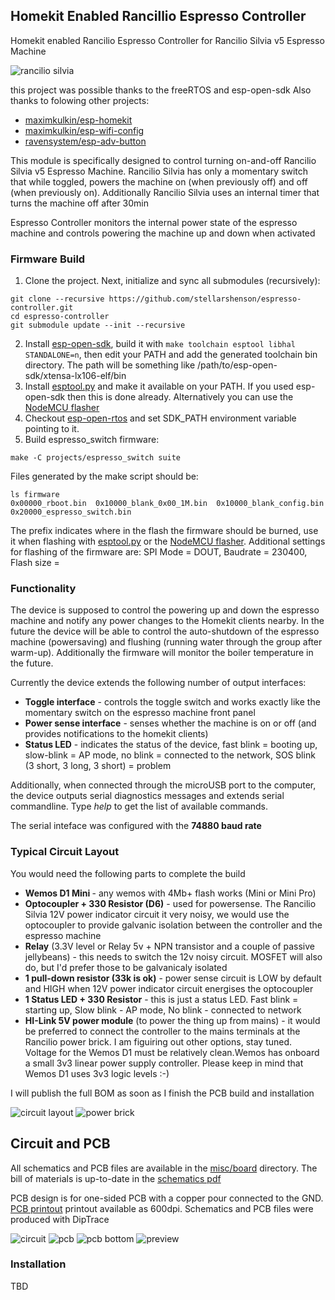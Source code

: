 ## Homekit Enabled Rancillio Espresso Controller ##
Homekit enabled Rancilio Espresso Controller for Rancilio Silvia v5 Espresso Machine

![rancilio silvia](https://github.com/stellarshenson/espresso-controller/blob/master/projects/espresso_switch/misc/rancilio-silvia-mine.jpeg)

this project was possible thanks to the freeRTOS and esp-open-sdk
Also thanks to folowing other projects:
* [maximkulkin/esp-homekit](https://github.com/maximkulkin/esp-homekit.git)
* [maximkulkin/esp-wifi-config](https://github.com/maximkulkin/esp-wifi-config)
* [ravensystem/esp-adv-button](https://github.com/RavenSystem/esp-adv-button.git)

This module is specifically designed to control turning on-and-off Rancilio Silvia v5 Espresso Machine.
Rancilio Silvia has only a momentary switch that while toggled, powers the machine on (when previously off) and off (when previously on).
Additionally Rancilio Silvia uses an internal timer that turns the machine off after 30min

Espresso Controller monitors the internal power state of the espresso machine and controls powering the machine up and down when activated

### Firmware Build ###
1. Clone the project. Next, initialize and sync all submodules (recursively):
```shell
git clone --recursive https://github.com/stellarshenson/espresso-controller.git
cd espresso-controller
git submodule update --init --recursive
```
2. Install [esp-open-sdk](https://github.com/pfalcon/esp-open-sdk), build it with `make toolchain esptool libhal STANDALONE=n`, then edit your PATH and add the generated toolchain bin directory. The path will be something like /path/to/esp-open-sdk/xtensa-lx106-elf/bin
3. Install [esptool.py](https://github.com/themadinventor/esptool) and make it available on your PATH. If you used esp-open-sdk then this is done already. Alternatively you can use the [NodeMCU flasher](https://github.com/nodemcu/nodemcu-flasher/tree/master/Win64/Release)
4. Checkout [esp-open-rtos](https://github.com/SuperHouse/esp-open-rtos) and set SDK_PATH environment variable pointing to it.
5. Build espresso_switch firmware:
```shell
make -C projects/espresso_switch suite
```
Files generated by the make script should be:
```shell
ls firmware
0x00000_rboot.bin  0x10000_blank_0x00_1M.bin  0x10000_blank_config.bin  0x20000_espresso_switch.bin
```
The prefix indicates where in the flash the firmware should be burned, use it when flashing with [esptool.py](https://github.com/themadinventor/esptool) or the [NodeMCU flasher](https://github.com/nodemcu/nodemcu-flasher/tree/master/Win64/Release). Additional settings for flashing of the firmware are: SPI Mode = DOUT, Baudrate = 230400, Flash size = <flash size of your Wemos unit in Mbyte>


### Functionality ###
The device is supposed to control the powering up and down the espresso machine and notify any power changes to the Homekit clients nearby. In the future the device will be able to control the auto-shutdown of the espresso machine (powersaving) and flushing (running water through the group after warm-up). Additionally the firmware will monitor the boiler temperature in the future.

Currently the device extends the following number of output interfaces:
* __Toggle interface__ - controls the toggle switch and works exactly like the momentary switch on the espresso machine front panel
* __Power sense interface__ - senses whether the machine is on or off (and provides notifications to the homekit clients)
* __Status LED__ - indicates the status of the device, fast blink = booting up, slow-blink = AP mode, no blink = connected to the network, SOS blink (3 short, 3 long, 3 short) = problem

Additionally, when connected through the microUSB port to the computer, the device outputs serial diagnostics messages and extends serial commandline. Type *help* to get the list of available commands.

The serial inteface was configured with the __74880 baud rate__

### Typical Circuit Layout ###
You would need the following parts to complete the build
* __Wemos D1 Mini <any>__ - any wemos with 4Mb+ flash works (Mini or Mini Pro)
* __Optocoupler + 330 Resistor (D6)__ - used for powersense. The Rancilio Silvia 12V power indicator circuit it very noisy, we would use the optocoupler to provide galvanic isolation between the controller and the espresso machine
* __Relay__ (3.3V level or Relay 5v + NPN transistor and a couple of passive jellybeans) - this needs to switch the 12v noisy circuit. MOSFET will also do, but I'd prefer those to be galvanicaly isolated
* __1 pull-down resistor (33k is ok)__ - power sense circuit is LOW by default and HIGH when 12V power indicator circuit energises the optocoupler
* __1 Status LED + 330 Resistor__ - this is just a status LED. Fast blink = starting up, Slow blink - AP mode, No blink - connected to network 
* __HI-Link 5V power module__ (to power the thing up from mains) - it would be preferred to connect the controller to the mains terminals at the Rancilio power brick. I am figuiring out other options, stay tuned. Voltage for the Wemos D1 must be relatively clean.Wemos has onboard a small 3v3 linear power supply controller. Please keep in mind that Wemos D1 uses 3v3 logic levels :-)

I will publish the full BOM as soon as I finish the PCB build and installation

![circuit layout](https://github.com/stellarshenson/espresso-controller/blob/master/projects/espresso_switch/misc/board/espresso_switch_bb.png)
![power brick](https://github.com/stellarshenson/espresso-controller/blob/master/projects/espresso_switch/misc/rancilio-brain-annotated.png)

## Circuit and PCB ##
All schematics and PCB files are available in the [misc/board](https://github.com/stellarshenson/espresso-controller/blob/master/projects/espresso_switch/misc/board) directory. The bill of materials is up-to-date in the [schematics pdf](https://github.com/stellarshenson/espresso-controller/blob/master/projects/espresso_switch/misc/board/espresso_switch_schematics.pdf)

PCB design is for one-sided PCB with a copper pour connected to the GND. [PCB printout](https://github.com/stellarshenson/espresso-controller/blob/master/projects/espresso_switch/misc/board/espresso_switch_pcb.pdf) printout available as 600dpi. Schematics and PCB files were produced with DipTrace

![circuit](https://github.com/stellarshenson/espresso-controller/blob/master/projects/espresso_switch/misc/board/espresso_switch_schematics.jpg)
![pcb](https://github.com/stellarshenson/espresso-controller/blob/master/projects/espresso_switch/misc/board/espresso_switch_pcb_slim_600dpi.jpg)
![pcb bottom](https://github.com/stellarshenson/espresso-controller/blob/master/projects/espresso_switch/misc/board/espresso_switch_pcb_slim_bottom_600dpi.jpg)
![preview](https://github.com/stellarshenson/espresso-controller/blob/master/projects/espresso_switch/misc/board/espresso_switch_pcb_slim_preview.png)

### Installation ###
TBD
